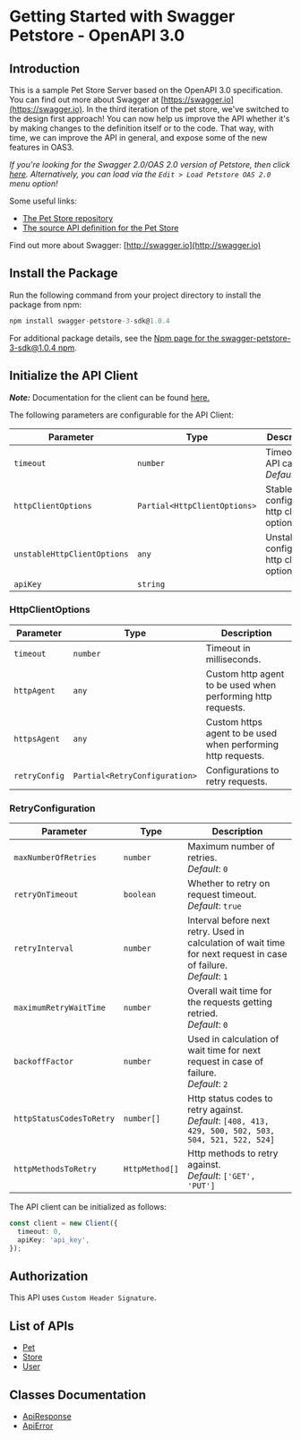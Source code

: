 
# Getting Started with Swagger Petstore - OpenAPI 3.0

## Introduction

This is a sample Pet Store Server based on the OpenAPI 3.0 specification.  You can find out more about
Swagger at [https://swagger.io](https://swagger.io). In the third iteration of the pet store, we've switched to the design first approach!
You can now help us improve the API whether it's by making changes to the definition itself or to the code.
That way, with time, we can improve the API in general, and expose some of the new features in OAS3.

_If you're looking for the Swagger 2.0/OAS 2.0 version of Petstore, then click [here](https://editor.swagger.io/?url=https://petstore.swagger.io/v2/swagger.yaml). Alternatively, you can load via the `Edit > Load Petstore OAS 2.0` menu option!_

Some useful links:

- [The Pet Store repository](https://github.com/swagger-api/swagger-petstore)
- [The source API definition for the Pet Store](https://github.com/swagger-api/swagger-petstore/blob/master/src/main/resources/openapi.yaml)

Find out more about Swagger: [http://swagger.io](http://swagger.io)

## Install the Package

Run the following command from your project directory to install the package from npm:

```ts
npm install swagger-petstore-3-sdk@1.0.4
```

For additional package details, see the [Npm page for the swagger-petstore-3-sdk@1.0.4  npm](https://www.npmjs.com/package/swagger-petstore-3-sdk/v/1.0.4).

## Initialize the API Client

**_Note:_** Documentation for the client can be found [here.](https://www.github.com/moizgillani/swagger-petstore-3-js-sdk/tree/1.0.4/doc/client.md)

The following parameters are configurable for the API Client:

| Parameter | Type | Description |
|  --- | --- | --- |
| `timeout` | `number` | Timeout for API calls.<br>*Default*: `0` |
| `httpClientOptions` | `Partial<HttpClientOptions>` | Stable configurable http client options. |
| `unstableHttpClientOptions` | `any` | Unstable configurable http client options. |
| `apiKey` | `string` |  |

### HttpClientOptions

| Parameter | Type | Description |
|  --- | --- | --- |
| `timeout` | `number` | Timeout in milliseconds. |
| `httpAgent` | `any` | Custom http agent to be used when performing http requests. |
| `httpsAgent` | `any` | Custom https agent to be used when performing http requests. |
| `retryConfig` | `Partial<RetryConfiguration>` | Configurations to retry requests. |

### RetryConfiguration

| Parameter | Type | Description |
|  --- | --- | --- |
| `maxNumberOfRetries` | `number` | Maximum number of retries. <br> *Default*: `0` |
| `retryOnTimeout` | `boolean` | Whether to retry on request timeout. <br> *Default*: `true` |
| `retryInterval` | `number` | Interval before next retry. Used in calculation of wait time for next request in case of failure. <br> *Default*: `1` |
| `maximumRetryWaitTime` | `number` | Overall wait time for the requests getting retried. <br> *Default*: `0` |
| `backoffFactor` | `number` | Used in calculation of wait time for next request in case of failure. <br> *Default*: `2` |
| `httpStatusCodesToRetry` | `number[]` | Http status codes to retry against. <br> *Default*: `[408, 413, 429, 500, 502, 503, 504, 521, 522, 524]` |
| `httpMethodsToRetry` | `HttpMethod[]` | Http methods to retry against. <br> *Default*: `['GET', 'PUT']` |

The API client can be initialized as follows:

```ts
const client = new Client({
  timeout: 0,
  apiKey: 'api_key',
});
```

## Authorization

This API uses `Custom Header Signature`.

## List of APIs

* [Pet](https://www.github.com/moizgillani/swagger-petstore-3-js-sdk/tree/1.0.4/doc/controllers/pet.md)
* [Store](https://www.github.com/moizgillani/swagger-petstore-3-js-sdk/tree/1.0.4/doc/controllers/store.md)
* [User](https://www.github.com/moizgillani/swagger-petstore-3-js-sdk/tree/1.0.4/doc/controllers/user.md)

## Classes Documentation

* [ApiResponse](https://www.github.com/moizgillani/swagger-petstore-3-js-sdk/tree/1.0.4/doc/api-response.md)
* [ApiError](https://www.github.com/moizgillani/swagger-petstore-3-js-sdk/tree/1.0.4/doc/api-error.md)

